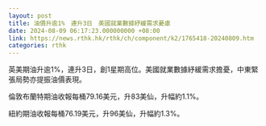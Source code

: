 ```yaml
---
layout: post
title: 油價升逾1%　連升3日　美國就業數據紓緩需求憂慮
date: 2024-08-09 06:17:23.000000000 +08:00
link: https://news.rthk.hk/rthk/ch/component/k2/1765418-20240809.htm
categories: rthk
---
```


英美期油升逾1%，連升3日，創1星期高位。美國就業數據紓緩需求擔憂，中東緊張局勢亦提振油價表現。

倫敦布蘭特期油收報每桶79.16美元，升83美仙，升幅約1.1%。

紐約期油收報每桶76.19美元，升96美仙，升幅約1.3%。
